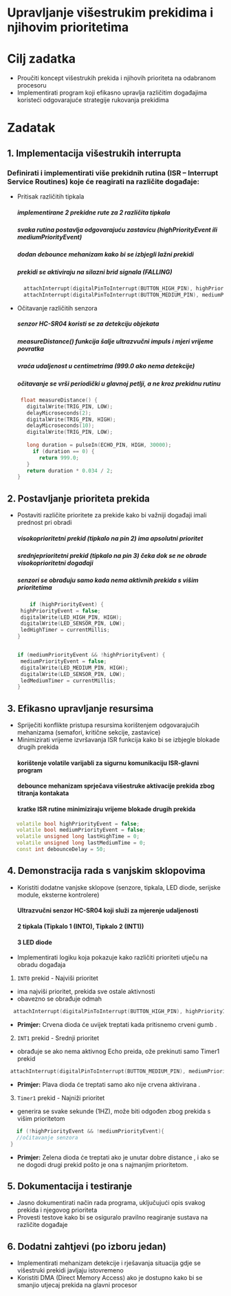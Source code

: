 # Upravljanje višestrukim prekidima i njihovim prioritetima  

# Cilj zadatka  
-  Proučiti koncept višestrukih prekida i njihovih prioriteta na odabranom procesoru  
-  Implementirati program koji efikasno upravlja različitim događajima koristeći odgovarajuće strategije rukovanja prekidima  

# Zadatak  

## 1. Implementacija višestrukih interrupta  
 ### Definirati i implementirati više prekidnih rutina (ISR – Interrupt Service Routines) koje će reagirati na različite događaje:  
  - Pritisak različitih tipkala
    ##### implementirane 2 prekidne rute za 2 različita tipkala
    ##### svaka rutina postavlja odgovarajuću zastavicu (highPriorityEvent ili   mediumPriorityEvent)
    ##### dodan debounce mehanizam kako bi se izbjegli lažni prekidi
    ##### prekidi se aktiviraju na silazni brid signala (FALLING)
    ```cpp
      attachInterrupt(digitalPinToInterrupt(BUTTON_HIGH_PIN), highPriorityISR, FALLING);
      attachInterrupt(digitalPinToInterrupt(BUTTON_MEDIUM_PIN), mediumPriorityISR, FALLING);
    ```
  - Očitavanje različitih senzora
     ##### senzor HC-SR04 koristi se za detekciju objekata
     ##### measureDistance() funkcija šalje ultrazvučni impuls i mjeri vrijeme povratka
     ##### vraća udaljenost u centimetrima (999.0 ako nema detekcije)
     ##### očitavanje se vrši periodički u glavnoj petlji, a ne kroz prekidnu rutinu
     ```cpp
      float measureDistance() {
        digitalWrite(TRIG_PIN, LOW);
        delayMicroseconds(2);
        digitalWrite(TRIG_PIN, HIGH);
        delayMicroseconds(10);
        digitalWrite(TRIG_PIN, LOW);
  
        long duration = pulseIn(ECHO_PIN, HIGH, 30000);
          if (duration == 0) {
            return 999.0;
        }
        return duration * 0.034 / 2;
    }
    ```

## 2. Postavljanje prioriteta prekida  
- Postaviti različite prioritete za prekide kako bi važniji događaji imali prednost pri obradi  
     ##### visokoprioritetni prekid (tipkalo na pin 2) ima apsolutni prioritet
     ##### srednjeprioritetni prekid (tipkalo na pin 3) čeka dok se ne obrade visokoprioritetni događaji
     ##### senzori se obrađuju samo kada nema aktivnih prekida s višim prioritetima
   ```cpp
       if (highPriorityEvent) {
    highPriorityEvent = false;
    digitalWrite(LED_HIGH_PIN, HIGH);
    digitalWrite(LED_SENSOR_PIN, LOW); 
    ledHighTimer = currentMillis;
  }

 
  if (mediumPriorityEvent && !highPriorityEvent) {
    mediumPriorityEvent = false;
    digitalWrite(LED_MEDIUM_PIN, HIGH);
    digitalWrite(LED_SENSOR_PIN, LOW); 
    ledMediumTimer = currentMillis;
  }
    ```

## 3. Efikasno upravljanje resursima  
-  Spriječiti konflikte pristupa resursima korištenjem odgovarajućih mehanizama (semafori, kritične sekcije, zastavice)
-  Minimizirati vrijeme izvršavanja ISR funkcija kako bi se izbjegle blokade drugih prekida
   #### korištenje volatile varijabli za sigurnu komunikaciju ISR-glavni program
   #### debounce mehanizam sprječava višestruke aktivacije prekida zbog titranja kontakata
   #### kratke ISR rutine minimiziraju vrijeme blokade drugih prekida
 ```cpp
    volatile bool highPriorityEvent = false;
    volatile bool mediumPriorityEvent = false;
    volatile unsigned long lastHighTime = 0;
    volatile unsigned long lastMediumTime = 0;
    const int debounceDelay = 50;
 ```

## 4. Demonstracija rada s vanjskim sklopovima  
-  Koristiti dodatne vanjske sklopove (senzore, tipkala, LED diode, serijske module, eksterne kontrolere)
   #### Ultrazvučni senzor HC-SR04 koji služi za mjerenje udaljenosti
   #### 2 tipkala  (Tipkalo 1 (INTO), Tipkalo 2 (INT1))
   #### 3 LED diode
   
-  Implementirati logiku koja pokazuje kako različiti prioriteti utječu na obradu događaja  
  1. `INT0` prekid  - Najviši prioritet
   - ima najviši prioritet, prekida sve ostale aktivnosti
   - obavezno se obrađuje odmah
  ```cpp
    attachInterrupt(digitalPinToInterrupt(BUTTON_HIGH_PIN), highPriorityISR, FALLING);
   ```
  - **Primjer:** Crvena dioda će uvijek treptati kada pritisnemo crveni gumb .
 2. `INT1` prekid  - Srednji prioritet
   - obrađuje se ako nema aktivnog Echo preida, ože prekinuti samo Timer1 prekid
   ```cpp
    attachInterrupt(digitalPinToInterrupt(BUTTON_MEDIUM_PIN), mediumPriorityISR, FALLIN
   ```
  - **Primjer:** Plava dioda će treptati samo ako nije crvena aktivirana .
 3. `Timer1`  prekid - Najniži prioritet
   - generira se svake sekunde (1HZ), može biti odgođen zbog prekida s višim prioritetom
   ```cpp
      if (!highPriorityEvent && !mediumPriorityEvent){
      //očitavanje senzora
    }
   ```
 - **Primjer:** Zelena dioda će treptati ako je unutar dobre distance , i ako se ne dogodi drugi prekid pošto je ona s najmanjim prioritetom.    
## 5. Dokumentacija i testiranje  
-  Jasno dokumentirati način rada programa, uključujući opis svakog prekida i njegovog prioriteta  
-  Provesti testove kako bi se osiguralo pravilno reagiranje sustava na različite događaje  

## 6. Dodatni zahtjevi (po izboru jedan)  
-  Implementirati mehanizam detekcije i rješavanja situacija gdje se višestruki prekidi javljaju istovremeno  
-  Koristiti DMA (Direct Memory Access) ako je dostupno kako bi se smanjio utjecaj prekida na glavni procesor  
